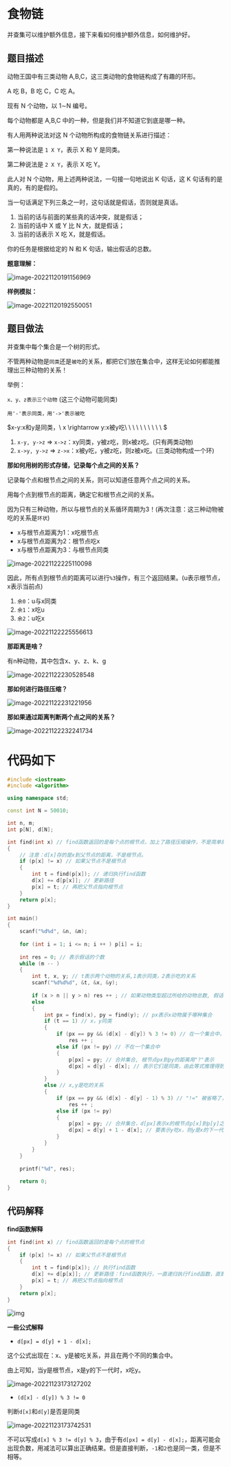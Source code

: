 # 食物链

并查集可以维护额外信息，接下来看如何维护额外信息，如何维护好。

## 题目描述

动物王国中有三类动物 A,B,C，这三类动物的食物链构成了有趣的环形。

A 吃 B，B 吃 C，C 吃 A。

现有 N 个动物，以 1∼N 编号。

每个动物都是 A,B,C 中的一种，但是我们并不知道它到底是哪一种。

有人用两种说法对这 N 个动物所构成的食物链关系进行描述：

第一种说法是 `1 X Y`，表示 X 和 Y 是同类。

第二种说法是 `2 X Y`，表示 X 吃 Y。

此人对 N 个动物，用上述两种说法，一句接一句地说出 K 句话，这 K 句话有的是真的，有的是假的。

当一句话满足下列三条之一时，这句话就是假话，否则就是真话。

1. 当前的话与前面的某些真的话冲突，就是假话；
2. 当前的话中 X 或 Y 比 N 大，就是假话；
3. 当前的话表示 X 吃 X，就是假话。

你的任务是根据给定的 N 和 K 句话，输出假话的总数。

**题意理解：**

![image-20221120191156969](https://cdn.jsdelivr.net/gh/Lx001T/my-imgs/jq2022/image-20221120191156969.png)

**样例模拟：**

![image-20221120192550051](https://cdn.jsdelivr.net/gh/Lx001T/my-imgs/jq2022/image-20221120192550051.png)

## 题目做法

并查集中每个集合是一个树的形式。

不管两种动物是`同类`还是`被吃`的关系，都把它们放在集合中，这样无论如何都能推理出三种动物的关系！

举例：

`x、y、z表示三个动物`  (这三个动物可能同类)

`用'-'表示同类，用'->'表示被吃`

$x-y:x和y是同类，\\ x \rightarrow y:x被y吃\ \ \ \ \ \ \ \ \ \  $

1. `x-y, y->z` => `x->z`：xy同类，y被z吃，则x被z吃。(只有两类动物)
2. `x->y, y->z` => `z->x`：x被y吃，y被z吃，则z被x吃。(三类动物构成一个环)

**那如何用树的形式存储，记录每个点之间的关系？**

记录每个点和根节点之间的关系，则可以知道任意两个点之间的关系。

用每个点到根节点的距离，确定它和根节点之间的关系。

因为只有三种动物，所以与根节点的关系循环周期为3！(再次注意：这三种动物被吃的关系是`环状`)

- x与根节点距离为1：x吃根节点
- x与根节点距离为2：根节点吃x
- x与根节点距离为3：与根节点同类

![image-20221122225110098](https://cdn.jsdelivr.net/gh/Lx001T/my-imgs/jq2022/image-20221122225110098.png)

因此，所有点到根节点的距离可以进行`%3`操作，有三个返回结果。(u表示根节点，x表示当前点)

1. `余0`：u与x同类
2. `余1`：x吃u
3. `余2`：u吃x

![image-20221122225556613](https://cdn.jsdelivr.net/gh/Lx001T/my-imgs/jq2022/image-20221122225556613.png)

**那距离是啥？**

有n种动物，其中包含x、y、z、k、g

![image-20221122230528548](https://cdn.jsdelivr.net/gh/Lx001T/my-imgs/jq2022/image-20221122230528548.png)

**那如何进行路径压缩？**

![image-20221122231221956](https://cdn.jsdelivr.net/gh/Lx001T/my-imgs/jq2022/image-20221122231221956.png)

**那如果通过距离判断两个点之间的关系？**

![image-20221122232241734](https://cdn.jsdelivr.net/gh/Lx001T/my-imgs/jq2022/image-20221122232241734.png)

# 代码如下

```C++
#include <iostream>
#include <algorithm>

using namespace std;

const int N = 50010;

int n, m;
int p[N], d[N];

int find(int x) // find函数返回的是每个点的根节点，加上了路径压缩操作，不是简单的递归
{
    // 注意：d[x]存的是x到父节点的距离，不是根节点。
    if (p[x] != x) // 如果父节点不是根节点
    {
        int t = find(p[x]); // 递归执行find函数
        d[x] += d[p[x]]; // 更新路径
        p[x] = t; // 再把父节点指向根节点
    }
    return p[x];
}

int main()
{
    scanf("%d%d", &n, &m);
    
    for (int i = 1; i <= n; i ++ ) p[i] = i;
    
    int res = 0; // 表示假话的个数
    while (m -- )
    {
        int t, x, y; // t表示两个动物的关系,1表示同类，2表示吃的关系
        scanf("%d%d%d", &t, &x, &y);
        
        if (x > n || y > n) res ++ ; // 如果动物类型超过所给的动物总数, 假话+1
        else
        {
            int px = find(x), py = find(y); // px表示x动物属于哪种集合
            if (t == 1) // x，y同类
            {
                if (px == py && (d[x] - d[y]) % 3 != 0) // 在一个集合中，并且表示两个动物距离根节点%3余数不相等
                    res ++ ; 
                else if (px != py) // 不在一个集合中
                {
                    p[px] = py; // 合并集合, 根节点px到py的距离用"?"表示
                    d[px] = d[y] - d[x]; // 表示它们是同类，由此等式推理得到：(d[x] + ?) % 3 == d[y] % 3
                }
            }
            else // x,y是吃的关系
            {
                if (px == py && (d[x] - d[y] - 1) % 3) // "!=" 被省略了，表示这两种动物不是被吃的关系
                    res ++ ; 
                else if (px != py)
                {
                    p[px] = py; // 合并集合，d[px]表示x的根节点p[x]到p[y]之间距离
                    d[px] = d[y] + 1 - d[x]; // 要表示y吃x，则y是x的下一代，(d[y] % 3) - (d[x] + ?) % 3 = 1
                }
            }
        }
    }
    
    printf("%d", res);
    
    return 0;
}
```

## 代码解释

**find函数解释**

```C++
int find(int x) // find函数返回的是每个点的根节点
{
    if (p[x] != x) // 如果父节点不是根节点
    {
        int t = find(p[x]); // 执行find函数
        d[x] += d[p[x]]; // 更新路径：find函数执行，一直递归执行find函数，直到最后一层回溯时，把所有路径距离更新，最后更新父节点。注意先后顺序！这样就成功路径压缩了
        p[x] = t; // 再把父节点指向根节点
    }
    return p[x];
}
```

![img](https://cdn.jsdelivr.net/gh/Lx001T/my-imgs/jq2022/1%7B35%7BD7VV@MEDMGKL_O~PAG.jpg)

**一些公式解释**

- `d[px] = d[y] + 1 - d[x];`

这个公式出现在：x、y是被吃关系，并且在两个不同的集合中。

由上可知，当y是根节点，x是y的下一代时，x吃y。

![image-20221123173127202](https://cdn.jsdelivr.net/gh/Lx001T/my-imgs/jq2022/image-20221123173127202.png)

- `(d[x] - d[y]) % 3 != 0`

判断`d[x]`和`d[y]`是否是同类

![image-20221123173742531](https://cdn.jsdelivr.net/gh/Lx001T/my-imgs/jq2022/image-20221123173742531.png)

不可以写成`d[x] % 3 != d[y] % 3`，由于有`d[px] = d[y] - d[x];`，距离可能会出现负数，用减法可以算出正确结果。但是直接判断，`-1`和`2`也是同一类，但是不相等。

